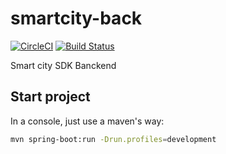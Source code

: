# smartcity-back

[![CircleCI](https://circleci.com/gh/dads-software-brotherhood/smartcity-back.svg?style=svg)](https://circleci.com/gh/dads-software-brotherhood/smartcity-back)
[![Build Status](https://travis-ci.org/dads-software-brotherhood/smartcity-back.svg?branch=master)](https://travis-ci.org/dads-software-brotherhood/smartcity-back)


Smart city SDK Banckend

## Start project

In a console, just use a maven's way:

```bash
mvn spring-boot:run -Drun.profiles=development
```
